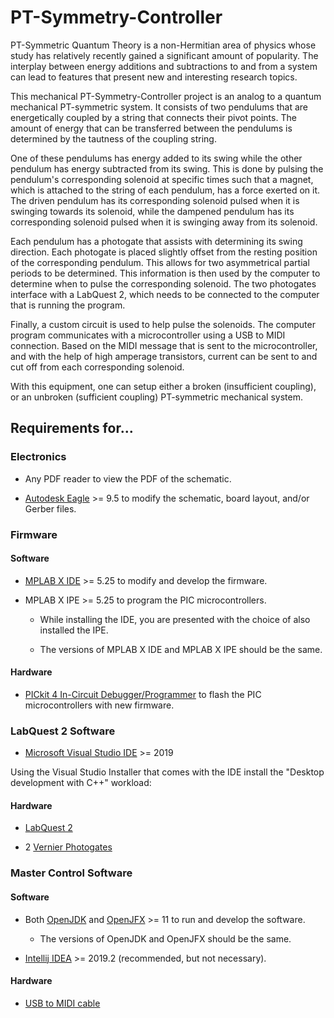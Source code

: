 # PT-Symmetry-Controller

PT-Symmetric Quantum Theory is a non-Hermitian area of physics whose study has relatively recently gained a significant amount of popularity. The interplay between energy additions and subtractions to and from a system can lead to features that present new and interesting research topics.

This mechanical PT-Symmetry-Controller project is an analog to a quantum mechanical PT-symmetric system. It consists of two pendulums that are energetically coupled by a string that connects their pivot points. The amount of energy that can be transferred between the pendulums is determined by the tautness of the coupling string.

One of these pendulums has energy added to its swing while the other pendulum has energy subtracted from its swing. This is done by pulsing the pendulum's corresponding solenoid at specific times such that a magnet, which is attached to the string of each pendulum, has a force exerted on it. The driven pendulum has its corresponding solenoid pulsed when it is swinging towards its solenoid, while the dampened pendulum has its corresponding solenoid pulsed when it is swinging away from its solenoid.

Each pendulum has a photogate that assists with determining its swing direction. Each photogate is placed slightly offset from the resting position of the corresponding pendulum. This allows for two asymmetrical partial periods to be determined. This information is then used by the computer to determine when to pulse the corresponding solenoid. The two photogates interface with a LabQuest 2, which needs to be connected to the computer that is running the program.

Finally, a custom circuit is used to help pulse the solenoids. The computer program communicates with a microcontroller using a USB to MIDI connection. Based on the MIDI message that is sent to the microcontroller, and with the help of high amperage transistors, current can be sent to and cut off from each corresponding solenoid.

With this equipment, one can setup either a broken (insufficient coupling), or an unbroken (sufficient coupling) PT-symmetric mechanical system.

## Requirements for...

### Electronics

- Any PDF reader to view the PDF of the schematic.

- [Autodesk Eagle](https://www.autodesk.com/products/eagle/free-download) >= 9.5 to modify the schematic, board layout, and/or Gerber files.

### Firmware

#### Software

- [MPLAB X IDE](https://www.microchip.com/mplab/mplab-x-ide) >= 5.25 to modify and develop the firmware.

- MPLAB X IPE >= 5.25 to program the PIC microcontrollers.

  - While installing the IDE, you are presented with the choice of also installed the IPE.
  
  - The versions of MPLAB X IDE and MPLAB X IPE should be the same.
  
#### Hardware

- [PICkit 4 In-Circuit Debugger/Programmer](https://www.microchip.com/developmenttools/ProductDetails/PG164140) to flash the PIC microcontrollers with new firmware.

### LabQuest 2 Software

- [Microsoft Visual Studio IDE](https://visualstudio.microsoft.com/) >= 2019

Using the Visual Studio Installer that comes with the IDE install the "Desktop development with C++" workload:
  
#### Hardware

- [LabQuest 2](https://www.vernier.com/products/interfaces/labq2/)

- 2 [Vernier Photogates](https://www.vernier.com/products/sensors/photogates/vpg-btd/)

### Master Control Software

#### Software

- Both [OpenJDK](https://adoptopenjdk.net/) and [OpenJFX](https://gluonhq.com/products/javafx/) >= 11 to run and develop the software.
  - The versions of OpenJDK and OpenJFX should be the same.
  
- [Intellij IDEA](https://www.jetbrains.com/idea/download/) >= 2019.2 (recommended, but not necessary).

#### Hardware 

- [USB to MIDI cable](https://www.amazon.com/HDE-Synthesizer-Microphone-Instrument-Converter/dp/B00D3QFHN8/)
